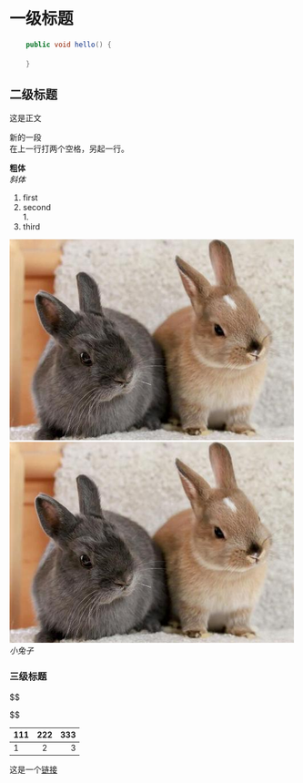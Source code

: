 # 一级标题
```java
    public void hello() {

    }
```
## 二级标题
这是正文

新的一段  
在上一行打两个空格，另起一行。

**粗体**  
*斜体*  
1. first
2. second  
    1. 
3. third

![](2020-09-08-21-09-42.png)
![](2020-09-08-21-09-42.png)
*小兔子*

### 三级标题

$$

$$

| 111 |  222  |  333 |
| --- | :---: | ---: |
| 1   |   2   |    3 | 

这是一个[链接](https://www.bilibili.com/video/BV1si4y1472o/?spm_id_from=333.788.videocard.4)

